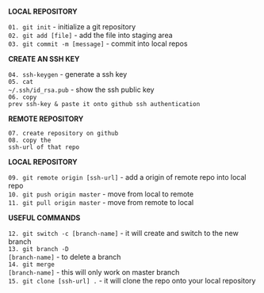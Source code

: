**LOCAL REPOSITORY**

<code>01. git init</code> - initialize a git repository <br>
<code>02. git add [file]</code> - add the file into staging area <br>
<code>03. git commit -m [message]</code> - commit into local repos <br>

**CREATE AN SSH KEY**

<code>04. ssh-keygen</code> - generate a ssh key <br>
<code>05. cat ~/.ssh/id_rsa.pub</code> - show the ssh public key <br>
<code>06. copy prev ssh-key & paste it onto github ssh authentication</code> <br>

**REMOTE REPOSITORY**

<code>07. create repository on github</code> <br>
<code>08. copy the ssh-url of that repo</code> <br>

**LOCAL REPOSITORY**

<code>09. git remote origin [ssh-url]</code> - add a origin of remote repo into local repo <br>
<code>10. git push origin master</code> - move from local to remote <br>
<code>11. git pull origin master</code> - move from remote to local <br>

**USEFUL COMMANDS**

<code>12. git switch -c [branch-name]</code> - it will create and switch to the new branch <br>
<code>13. git branch -D [branch-name]</code> - to delete a branch <br>
<code>14. git merge [branch-name]</code> - this will only work on master branch <br>
<code>15. git clone [ssh-url] .</code> - it will clone the repo onto your local repository <br>
